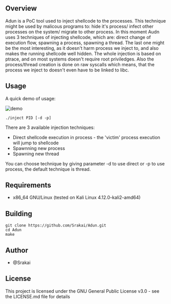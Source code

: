 
## Overview

Adun is a PoC tool used to inject shellcode to the processes. This technique might be used by malicous programs to: hide it's process/ infect other processes on the system/ migrate to other process. In this moment Audn uses 3 techniques of injecting shellcode, which are: direct change of execution flow, spawning a process, spawning a thread. The last one might be the most interesting, as it doesn't harm process we inject to, and also makes the running shellcode well hidden. The whole injection is based on ptrace, and on most systems doesn't require root priviledges.  Also the process/thread creation is done on raw syscalls which means, that the process we inject to doesn't even have to be linked to libc. 


## Usage

A quick demo of usage:

![demo](demo.gif)

```
./inject PID [-d -p]

```

There are 3 available injection techniques:
* Direct shellcode execution in process - the 'victim' process execution will jump to shellcode 
* Spawnning new process 
* Spawning new thread

You can choose technique by giving parameter -d to use direct or -p to use process, the default technique is thread.
## Requirements

* x86_64 GNU/Linux (tested on Kali Linux 4.12.0-kali2-amd64)


## Building
```
git clone https://github.com/Srakai/Adun.git
cd Adun
make
```

## Author

* @Srakai

## License

This project is licensed under the GNU General Public License v3.0 - see the LICENSE.md file for details
